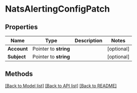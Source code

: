 # NatsAlertingConfigPatch

## Properties

Name | Type | Description | Notes
------------ | ------------- | ------------- | -------------
**Account** | Pointer to **string** |  | [optional] 
**Subject** | Pointer to **string** |  | [optional] 

## Methods


[[Back to Model list]](../README.md#documentation-for-models) [[Back to API list]](../README.md#documentation-for-api-endpoints) [[Back to README]](../README.md)


